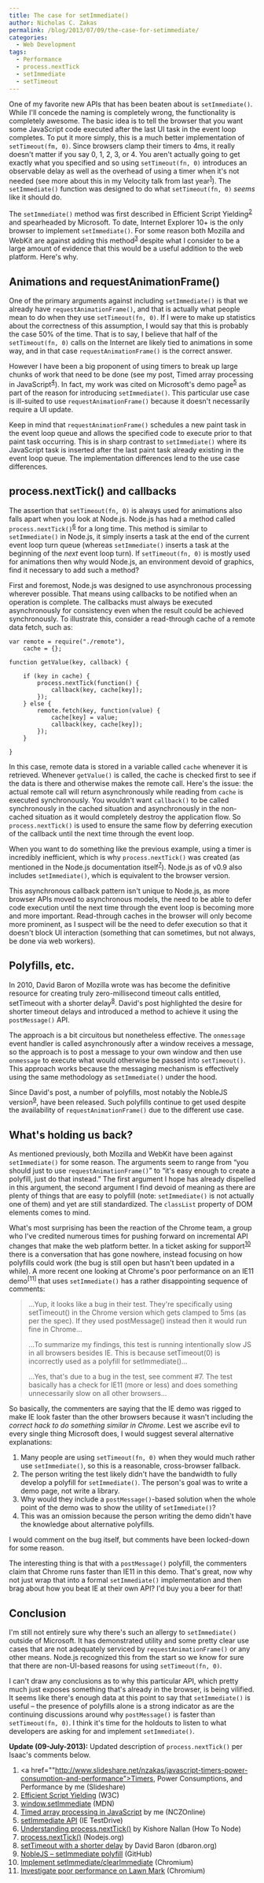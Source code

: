 ```yaml
---
title: The case for setImmediate()
author: Nicholas C. Zakas
permalink: /blog/2013/07/09/the-case-for-setimmediate/
categories:
  - Web Development
tags:
  - Performance
  - process.nextTick
  - setImmediate
  - setTimeout
---
```

One of my favorite new APIs that has been beaten about is `setImmediate()`. While I'll concede the naming is completely wrong, the functionality is completely awesome. The basic idea is to tell the browser that you want some JavaScript code executed after the last UI task in the event loop completes. To put it more simply, this is a much better implementation of `setTimeout(fm, 0)`. Since browsers clamp their timers to 4ms, it really doesn't matter if you say 0, 1, 2, 3, or 4. You aren't actually going to get exactly what you specified and so using `setTimeout(fn, 0)` introduces an observable delay as well as the overhead of using a timer when it's not needed (see more about this in my Velocity talk from last year<sup>[1]</sup>). The `setImmediate()` function was designed to do what `setTimeout(fn, 0)` *seems* like it should do. 

The `setImmediate()` method was first described in Efficient Script Yielding<sup>[2]</sup> and spearheaded by Microsoft. To date, Internet Explorer 10+ is the only browser to implement `setImmediate()`. For some reason both Mozilla and WebKit are against adding this method<sup>[3]</sup> despite what I consider to be a large amount of evidence that this would be a useful addition to the web platform. Here's why.

## Animations and requestAnimationFrame()

One of the primary arguments against including `setImmediate()` is that we already have `requestAnimationFrame()`, and that is actually what people mean to do when they use `setTimeout(fn, 0)`. If I were to make up statistics about the correctness of this assumption, I would say that this is probably the case 50% of the time. That is to say, I believe that half of the `setTimeout(fn, 0)` calls on the Internet are likely tied to animations in some way, and in that case `requestAnimationFrame()` is the correct answer.

However I have been a big proponent of using timers to break up large chunks of work that need to be done (see my post, Timed array processing in JavaScript<sup>[4]</sup>). In fact, my work was cited on Microsoft's demo page<sup>[5]</sup> as part of the reason for introducing `setImmediate()`. This particular use case is ill-suited to use `requestAnimationFrame()` because it doesn't necessarily require a UI update.

Keep in mind that `requestAnimationFrame()` schedules a new paint task in the event loop queue and allows the specified code to execute prior to that paint task occurring. This is in sharp contrast to `setImmediate()` where its JavaScript task is inserted after the last paint task already existing in the event loop queue. The implementation differences lend to the use case differences.

## process.nextTick() and callbacks

The assertion that `setTimeout(fn, 0)` is always used for animations also falls apart when you look at Node.js. Node.js has had a method called `process.nextTick()`<sup>[6]</sup> for a long time. This method is similar to `setImmediate()` in Node.js, it simply inserts a task at the end of the current event loop turn queue (whereas `setImmediate()` inserts a task at the beginning of the *next* event loop turn). If `setTimeout(fn, 0)` is mostly used for animations then why would Node.js, an environment devoid of graphics, find it necessary to add such a method? 

First and foremost, Node.js was designed to use asynchronous processing wherever possible. That means using callbacks to be notified when an operation is complete. The callbacks must always be executed asynchronously for consistency even when the result could be achieved synchronously. To illustrate this, consider a read-through cache of a remote data fetch, such as:

    
    var remote = require("./remote"),
        cache = {};
    
    function getValue(key, callback) {
    
        if (key in cache) {
            process.nextTick(function() {
                callback(key, cache[key]);
            });
        } else {
            remote.fetch(key, function(value) {
                cache[key] = value;
                callback(key, cache[key]);
            });
        }
    
    }

In this case, remote data is stored in a variable called `cache` whenever it is retrieved. Whenever `getValue()` is called, the cache is checked first to see if the data is there and otherwise makes the remote call. Here's the issue: the actual remote call will return asynchronously while reading from `cache` is executed synchronously. You wouldn't want `callback()` to be called synchronously in the cached situation and asynchronously in the non-cached situation as it would completely destroy the application flow. So `process.nextTick()` is used to ensure the same flow by deferring execution of the callback until the next time through the event loop.

When you want to do something like the previous example, using a timer is incredibly inefficient, which is why `process.nextTick()` was created (as mentioned in the Node.js documentation itself<sup>[7]</sup>). Node.js as of v0.9 also includes `setImmediate()`, which is equivalent to the browser version.

This asynchronous callback pattern isn't unique to Node.js, as more browser APIs moved to asynchronous models, the need to be able to defer code execution until the next time through the event loop is becoming more and more important. Read-through caches in the browser will only become more prominent, as I suspect will be the need to defer execution so that it doesn't block UI interaction (something that can sometimes, but not always, be done via web workers).

## Polyfills, etc.

In 2010, David Baron of Mozilla wrote was has become the definitive resource for creating truly zero-millisecond timeout calls entitled, setTimeout with a shorter delay<sup>[8]</sup>. David's post highlighted the desire for shorter timeout delays and introduced a method to achieve it using the `postMessage()` API.

The approach is a bit circuitous but nonetheless effective. The `onmessage` event handler is called asynchronously after a window receives a message, so the approach is to post a message to your own window and then use `onmessage` to execute what would otherwise be passed into `setTimeout()`. This approach works because the messaging mechanism is effectively using the same methodology as `setImmediate()` under the hood.

Since David's post, a number of polyfills, most notably the NobleJS version<sup>[9]</sup>, have been released. Such polyfills continue to get used despite the availability of `requestAnimationFrame()` due to the different use case.

## What's holding us back?

As mentioned previously, both Mozilla and WebKit have been against `setImmediate()` for some reason. The arguments seem to range from &#8220;you should just to use `requestAnimationFrame()`&#8221; to &#8220;it's easy enough to create a polyfill, just do that instead.&#8221; The first argument I hope has already dispelled in this argument, the second argument I find devoid of meaning as there are plenty of things that are easy to polyfill (note: `setImmediate()` is not actually one of them) and yet are still standardized. The `classList` property of DOM elements comes to mind.

What's most surprising has been the reaction of the Chrome team, a group who I've credited numerous times for pushing forward on incremental API changes that make the web platform better. In a ticket asking for support<sup>[10]</sup> there is a conversation that has gone nowhere, instead focusing on how polyfills could work (the bug is still open but hasn't been updated in a while). A more recent one looking at Chrome's poor performance on an IE11 demo<sup>[11]</sup> that uses `setImmediate()` has a rather disappointing sequence of comments:

> &#8230;Yup, it looks like a bug in their test. They're specifically using setTimeout() in the Chrome version which gets clamped to 5ms (as per the spec). If they used postMessage() instead then it would run fine in Chrome&#8230;
> 
> &#8230;To summarize my findings, this test is running intentionally slow JS in all browsers besides IE. This is because setTimeout(0) is incorrectly used as a polyfill for setImmediate()&#8230;
> 
> &#8230;Yes, that's due to a bug in the test, see comment #7. The test basically has a check for IE11 (more or less) and does something unnecessarily slow on all other browsers&#8230;

So basically, the commenters are saying that the IE demo was rigged to make IE look faster than the other browsers because it wasn't including the *correct hack to do something similar in Chrome*. Lest we ascribe evil to every single thing Microsoft does, I would suggest several alternative explanations:

  1. Many people are using `setTimeout(fn, 0)` when they would much rather use `setImmediate()`, so this is a reasonable, cross-browser fallback.
  2. The person writing the test likely didn't have the bandwidth to fully develop a polyfill for `setImmediate()`. The person's goal was to write a demo page, not write a library.
  3. Why would they include a `postMessage()`-based solution when the whole point of the demo was to show the utility of `setImmediate()`?
  4. This was an omission because the person writing the demo didn't have the knowledge about alternative polyfills.

I would comment on the bug itself, but comments have been locked-down for some reason.

The interesting thing is that with a `postMessage()` polyfill, the commenters claim that Chrome runs faster than IE11 in this demo. That's great, now why not just wrap that into a formal `setImmediate()` implementation and then brag about how you beat IE at their own API? I'd buy you a beer for that!

## Conclusion

I'm still not entirely sure why there's such an allergy to `setImmediate()` outside of Microsoft. It has demonstrated utility and some pretty clear use cases that are not adequately serviced by `requestAnimationFrame()` or any other means. Node.js recognized this from the start so we know for sure that there are non-UI-based reasons for using `setTimeout(fn, 0)`.

I can't draw any conclusions as to why this particular API, which pretty much just exposes something that's already in the browser, is being vilified. It seems like there's enough data at this point to say that `setImmediate()` is useful &#8211; the presence of polyfills alone is a strong indicator as are the continuing discussions around why `postMessage()` is faster than `setTimeout(fn, 0)`. I think it's time for the holdouts to listen to what developers are asking for and implement `setImmediate()`.

**Update (09-July-2013):** Updated description of `process.nextTick()` per Isaac's comments below.


  1. <a href=""http://www.slideshare.net/nzakas/javascript-timers-power-consumption-and-performance">Timers, Power Consumptions, and Performance</a> by me (Slideshare)
  2. [Efficient Script Yielding][1] (W3C)
  3. [window.setImmediate][2] (MDN)
  4. [Timed array processing in JavaScript][3] by me (NCZOnline)
  5. [setImmediate API][4] (IE TestDrive)
  6. [Understanding process.nextTick()][5] by Kishore Nallan (How To Node)
  7. [process.nextTick()][6] (Nodejs.org)
  8. [setTimeout with a shorter delay][7] by David Baron (dbaron.org)
  9. [NobleJS &#8211; setImmediate polyfill][8] (GitHub) 
 10. [Implement setImmediate/clearImmediate][9] (Chromium)
 11. [Investigate poor performance on Lawn Mark][10] (Chromium)

 [1]: https://dvcs.w3.org/hg/webperf/raw-file/tip/specs/setImmediate/Overview.html
 [2]: https://developer.mozilla.org/en-US/docs/Web/API/window.setImmediate
 [3]: https://humanwhocodes.com/blog/2009/08/11/timed-array-processing-in-javascript/
 [4]: http://ie.microsoft.com/testdrive/Performance/setImmediateSorting/Default.html
 [5]: http://howtonode.org/understanding-process-next-tick
 [6]: http://nodejs.org/api/process.html#process_process_nexttick_callback
 [7]: http://dbaron.org/log/20100309-faster-timeouts
 [8]: https://github.com/NobleJS/setImmediate
 [9]: https://code.google.com/p/chromium/issues/detail?id=146172
 [10]: https://code.google.com/p/chromium/issues/detail?id=255074
